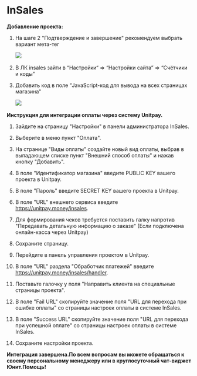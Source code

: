 # InSales

**Добавление проекта:**

1. На шаге 2 "Подтверждение и завершение" рекомендуем выбрать вариант мета-тег

   ​![](https://firebasestorage.googleapis.com/v0/b/gitbook-28427.appspot.com/o/assets%2F-M9Y_k8Gr-WxeECFRelw%2F-MFFC1Q-x239zjUIxsx4%2F-MFFD3_Y8r81f1D4A0Rw%2Fimage.png?alt=media&token=e1a62e62-4569-49ca-8445-b0feea7c160d)​

2. В ЛК insales зайти в “Настройки“ =&gt; “Настройки сайта” =&gt; “Счётчики и коды”
3. Добавить код в поле “JavaScript-код для вывода на всех страницах магазина“

   ​![](https://firebasestorage.googleapis.com/v0/b/gitbook-28427.appspot.com/o/assets%2F-M9Y_k8Gr-WxeECFRelw%2F-MFFC1Q-x239zjUIxsx4%2F-MFFDfkhR_BKdAd5-FY8%2Fimage.png?alt=media&token=c6f7d485-ae61-4bfc-aab8-11cae32411a7)

**Инструкция для интеграции оплаты через систему Unitpay.**

1. Зайдите на страницу "Настройки" в панели администратора InSales.

2. Выберите в меню пункт "Оплата".

3. На странице "Виды оплаты" создайте новый вид оплаты, выбрав в выпадающем списке пункт "Внешний способ оплаты" и нажав кнопку "Добавить".

4. В поле "Идентификатор магазина" введите PUBLIC KEY вашего проекта в Unitpay.

5. В поле "Пароль" введите SECRET KEY вашего проекта в Unitpay.

6. В поле "URL" внешнего сервиса введите https://unitpay.money/insales.

7. Для формирования чеков требуется поставить галку напротив "Передавать детальную информацию о заказе" \(Если подключена онлайн-касса через Unitpay\)

8. Сохраните страницу.

9. Перейдите в панель управления проектом в Unitpay.

10. В поле "URL" раздела "Обработчик платежей" введите https://unitpay.money/insales/handler.

11. Поставьте галочку у поля "Направить клиента на специальные страницы проекта".

12. В поле "Fail URL" скопируйте значение поля "URL для перехода при ошибке оплаты" со страницы настроек оплаты в системе InSales.

13. В поле "Success URL" скопируйте значение поля "URL для перехода при успешной оплате" со страницы настроек оплаты в системе InSales.

14. Сохраните настройки проекта.

**Интеграция завершена.По всем вопросам вы можете обращаться к своему персональному менеджеру или в круглосуточный чат-виджет Юнит.Помощь!**

